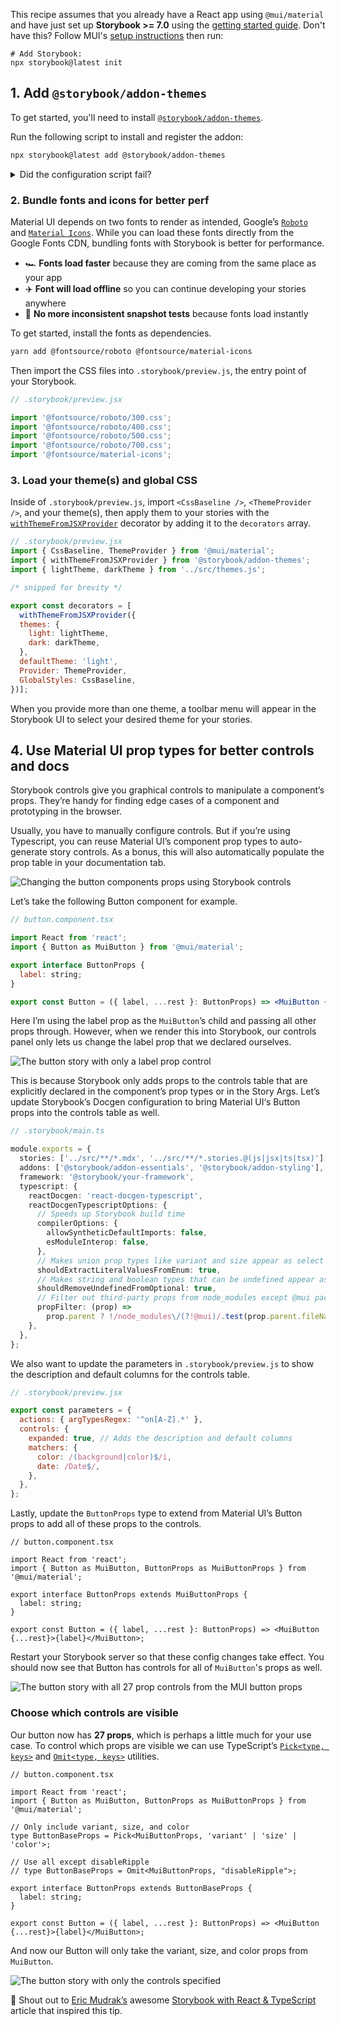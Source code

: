 <Callout variant="neutral" icon="ℹ️" title="Prerequisites">

This recipe assumes that you already have a React app using `@mui/material` and have just set up **Storybook >= 7.0** using the [getting started guide](/docs/react/get-started/install). Don't have this? Follow MUI's [setup instructions](https://mui.com/material-ui/getting-started/installation/) then run:

```shell
# Add Storybook:
npx storybook@latest init
```

</Callout>

## 1. Add `@storybook/addon-themes`

To get started, you'll need to install [`@storybook/addon-themes`](https://storybook.js.org/addons/@storybook/addon-themes).

Run the following script to install and register the addon:

```bash
npx storybook@latest add @storybook/addon-themes
```

<details>
  <summary>Did the configuration script fail?</summary>
  <p>Under the hood, this runs <code>npx @storybook/auto-config themes</code>, which should read your project and try to configure your Storybook with the correct decorator. If running that command directly does not solve your problem, please file a bug on the <a href="https://github.com/storybookjs/auto-config/issues/new?assignees=&labels=bug&projects=&template=bug_report.md&title=%5BBug%5D" target="_blank">@storybook/auto-config</a> repository so that we can further improve it. To manually add this addon, install it, and then add it to the addons array in your <code>.storybook/main.ts</code>.</p>
</details>

### 2. Bundle fonts and icons for better perf

Material UI depends on two fonts to render as intended, Google’s [`Roboto`](https://fonts.google.com/specimen/Roboto) and [`Material Icons`](https://fonts.google.com/icons?query=Christian+Robertson&icon.style=Outlined&icon.set=Material+Icons). While you can load these fonts directly from the Google Fonts CDN, bundling fonts with Storybook is better for performance.

- 🏎️ **Fonts load faster** because they are coming from the same place as your app
- ✈️ **Font will load offline** so you can continue developing your stories anywhere
- 📸 **No more inconsistent snapshot tests** because fonts load instantly

To get started, install the fonts as dependencies.

```bash
yarn add @fontsource/roboto @fontsource/material-icons
```

Then import the CSS files into `.storybook/preview.js`, the entry point of your Storybook.

```javascript
// .storybook/preview.jsx

import '@fontsource/roboto/300.css';
import '@fontsource/roboto/400.css';
import '@fontsource/roboto/500.css';
import '@fontsource/roboto/700.css';
import '@fontsource/material-icons';
```

### 3. Load your theme(s) and global CSS

Inside of `.storybook/preview.js`, import `<CssBaseline />`, `<ThemeProvider />`, and your theme(s), then apply them to your stories with the [`withThemeFromJSXProvider`](https://github.com/storybookjs/storybook/blob/next/code/addons/themes/docs/api.md#withthemefromjsxprovider) decorator by adding it to the `decorators` array.


```js
// .storybook/preview.jsx
import { CssBaseline, ThemeProvider } from '@mui/material';
import { withThemeFromJSXProvider } from '@storybook/addon-themes';
import { lightTheme, darkTheme } from '../src/themes.js';

/* snipped for brevity */

export const decorators = [
  withThemeFromJSXProvider({
  themes: {
    light: lightTheme,
    dark: darkTheme,
  },
  defaultTheme: 'light',
  Provider: ThemeProvider,
  GlobalStyles: CssBaseline,
})];
```

<Callout variant="neutral" icon="ℹ️">

When you provide more than one theme, a toolbar menu will appear in the Storybook UI to select your desired theme for your stories.

</Callout>


## 4. Use Material UI prop types for better controls and docs

Storybook controls give you graphical controls to manipulate a component’s props. They’re handy for finding edge cases of a component and prototyping in the browser.

Usually, you have to manually configure controls. But if you’re using Typescript, you can reuse Material UI’s component prop types to auto-generate story controls. As a bonus, this will also automatically populate the prop table in your documentation tab.

![Changing the button components props using Storybook controls](https://storybookblog.ghost.io/content/images/2022/10/2022-10-04-15.48.29.gif)

Let’s take the following Button component for example.

```jsx
// button.component.tsx

import React from 'react';
import { Button as MuiButton } from '@mui/material';

export interface ButtonProps {
  label: string;
}

export const Button = ({ label, ...rest }: ButtonProps) => <MuiButton {...rest}>{label}</MuiButton>;
```

Here I’m using the label prop as the `MuiButton`’s child and passing all other props through. However, when we render this into Storybook, our controls panel only lets us change the label prop that we declared ourselves.

![The button story with only a label prop control](https://lh5.googleusercontent.com/ytI83Pvj6fPPl_OipK-4sF3rz_XMS4x6m6uSwkAI4nJ76Pqph8FOk9mb3hRNDCoV0xXLHX4pnXXvpq5EH1ysTnmXj61tdN94fVm1yjgMP58ow0QLWWL4_ouZIJcZ4LhKxyAZ8kKDybhOiZZfyAFeA9JqJpE51GzKgnoE8J0ByTYQ5p6ViKgw3J01Aw)

This is because Storybook only adds props to the controls table that are explicitly declared in the component’s prop types or in the Story Args. Let’s update Storybook’s Docgen configuration to bring Material UI‘s Button props into the controls table as well.

```ts
// .storybook/main.ts

module.exports = {
  stories: ['../src/**/*.mdx', '../src/**/*.stories.@(js|jsx|ts|tsx)'],
  addons: ['@storybook/addon-essentials', '@storybook/addon-styling'],
  framework: '@storybook/your-framework',
  typescript: {
    reactDocgen: 'react-docgen-typescript',
    reactDocgenTypescriptOptions: {
      // Speeds up Storybook build time
      compilerOptions: {
        allowSyntheticDefaultImports: false,
        esModuleInterop: false,
      },
      // Makes union prop types like variant and size appear as select controls
      shouldExtractLiteralValuesFromEnum: true,
      // Makes string and boolean types that can be undefined appear as inputs and switches
      shouldRemoveUndefinedFromOptional: true,
      // Filter out third-party props from node_modules except @mui packages
      propFilter: (prop) =>
        prop.parent ? !/node_modules\/(?!@mui)/.test(prop.parent.fileName) : true,
    },
  },
};
```

We also want to update the parameters in `.storybook/preview.js` to show the description and default columns for the controls table.

```js
// .storybook/preview.jsx

export const parameters = {
  actions: { argTypesRegex: '^on[A-Z].*' },
  controls: {
    expanded: true, // Adds the description and default columns
    matchers: {
      color: /(background|color)$/i,
      date: /Date$/,
    },
  },
};
```

Lastly, update the `ButtonProps` type to extend from Material UI’s Button props to add all of these props to the controls.

```tsx
// button.component.tsx

import React from 'react';
import { Button as MuiButton, ButtonProps as MuiButtonProps } from '@mui/material';

export interface ButtonProps extends MuiButtonProps {
  label: string;
}

export const Button = ({ label, ...rest }: ButtonProps) => <MuiButton {...rest}>{label}</MuiButton>;
```

Restart your Storybook server so that these config changes take effect. You should now see that Button has controls for all of `MuiButton`'s props as well.

![The button story with all 27 prop controls from the MUI button props](https://lh3.googleusercontent.com/Km5jyCjJw_qhnmgQvlrIELxixgqwNN4FqCGbY1sjDBDI49owJg1xgwwoPBp9yRuumGzP9tlBXtOVOxqwnyLVNano2TzgV8zjXzbc7LtpE1PuaaY5GXVzRmAUP5W7t24KmNfH8HU8lB7VHpV14UTvUP9H6n1faDoJ9xfpAL4lx8-Yqgkgb9f-FKhkoQ)

### Choose which controls are visible

Our button now has **27 props**, which is perhaps a little much for your use case. To control which props are visible we can use TypeScript’s [`Pick<type, keys>`](https://www.typescriptlang.org/docs/handbook/utility-types.html#picktype-keys) and [`Omit<type, keys>`](https://www.typescriptlang.org/docs/handbook/utility-types.html#omittype-keys) utilities.

```tsx
// button.component.tsx

import React from 'react';
import { Button as MuiButton, ButtonProps as MuiButtonProps } from '@mui/material';

// Only include variant, size, and color
type ButtonBaseProps = Pick<MuiButtonProps, 'variant' | 'size' | 'color'>;

// Use all except disableRipple
// type ButtonBaseProps = Omit<MuiButtonProps, "disableRipple">;

export interface ButtonProps extends ButtonBaseProps {
  label: string;
}

export const Button = ({ label, ...rest }: ButtonProps) => <MuiButton {...rest}>{label}</MuiButton>;
```

And now our Button will only take the variant, size, and color props from `MuiButton`.

![The button story with only the controls specified](https://lh3.googleusercontent.com/lqYwmkGTpx1aiKkPILYcsPs5WChsgI8PLO45Dba6LXk1GeKsTJhy_5F7BWIydAOinZ9nyxOeFB9OjUE3T_lEc1jFFAPpymN4SdMa2TIe0Cu9aASmPEtO6JbGrdpzfHisTgeaeVHNVdqYzjmKZl_VxsBEBqKTsg0bMn9p-oRKqbcdu_5jOhyuBSNuYA)

📣 Shout out to [Eric Mudrak’s](https://twitter.com/ejmudrak) awesome [Storybook with React & TypeScript](https://www.erikmudrak.com/post/storybook-with-react-typescript) article that inspired this tip.
